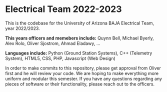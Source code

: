 # Electrical Team 2022-2023
This is the codebase for the University of Arizona BAJA Electrical Team, year 2022/2023.

**This years officers and memebers include:**
Quynn Bell,
Michael Byerly,
Alex Rolo,
Oliver Sjostrom,
Ahmad Eladawy,
...

**Languages include:**
Python (Ground Station Systems),
C++ (Telemetry System),
HTML5, CSS, PHP, Javascript (Web Design)


In order to make commits to this repository, please get approval from Oliver first and he will review your code. We are hoping to make everything more uniform and modular this semester. If you have any questions regarding any pieces of software or their functionality, please reach out to the officers.
